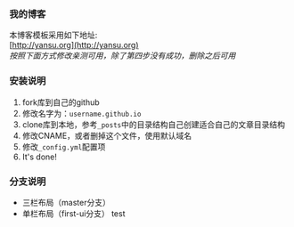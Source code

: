 ### 我的博客
本博客模板采用如下地址:  
[http://yansu.org](http://yansu.org)  
*按照下面方式修改亲测可用，除了第四步没有成功，删除之后可用*
### 安装说明

1. fork库到自己的github
2. 修改名字为：`username.github.io`
3. clone库到本地，参考`_posts`中的目录结构自己创建适合自己的文章目录结构
4. 修改CNAME，或者删掉这个文件，使用默认域名
5. 修改`_config.yml`配置项
6. It's done!

### 分支说明

- 三栏布局（master分支）
- 单栏布局（first-ui分支） test

